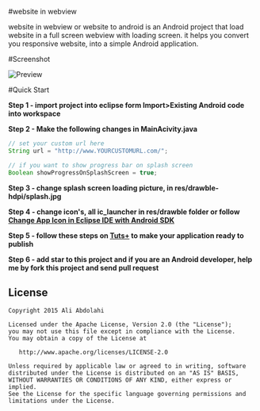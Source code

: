 #website in webview

website in webview or website to android is an Android project that load website in a full screen webview with loading screen. it helps you convert you responsive website, into a simple Android application.

#Screenshot

![Preview](https://dl.dropboxusercontent.com/u/34047574/webviewapp.jpg)

#Quick Start

**Step 1 - import project into eclipse form Import>Existing Android code into workspace**

**Step 2 - Make the following changes in MainAcivity.java**
```java
// set your custom url here
String url = "http://www.YOURCUSTOMURL.com/";

// if you want to show progress bar on splash screen
Boolean showProgressOnSplashScreen = true;

```

**Step 3 - change splash screen loading picture, in res/drawble-hdpi/splash.jpg**

**Step 4 - change icon's, all ic_launcher in res/drawble folder or follow [Change App Icon in Eclipse IDE with Android SDK](http://stackoverflow.com/questions/11737932/change-app-icon-in-eclipse-ide-with-android-sdk)**

**Step 5 - follow these steps on [Tuts+](http://bit.ly/1Eluwdn) to make your application ready to publish**

**Step 6 - add star to this project and if you are an Android developer, help me by fork this project and send pull request**

License
-------

    Copyright 2015 Ali Abdolahi

    Licensed under the Apache License, Version 2.0 (the "License");
    you may not use this file except in compliance with the License.
    You may obtain a copy of the License at

       http://www.apache.org/licenses/LICENSE-2.0

    Unless required by applicable law or agreed to in writing, software
    distributed under the License is distributed on an "AS IS" BASIS,
    WITHOUT WARRANTIES OR CONDITIONS OF ANY KIND, either express or implied.
    See the License for the specific language governing permissions and
    limitations under the License.
